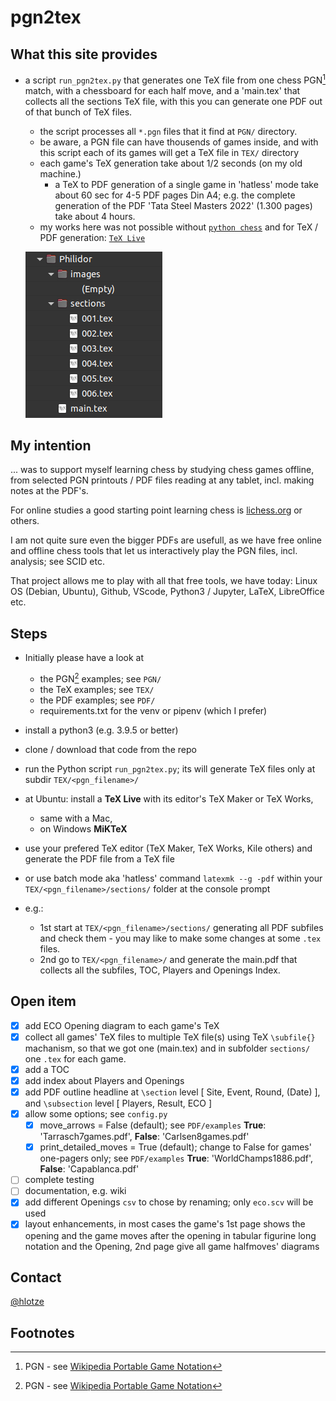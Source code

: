 # pgn2tex

## What this site provides 
- a script `run_pgn2tex.py` that generates one TeX file from one chess PGN[^1] match, with a chessboard for each half move, and a 'main.tex' that collects all the sections TeX file, with this you can generate one PDF out of that bunch of TeX files.
  - the script processes all `*.pgn` files that it find at `PGN/` directory.
  - be aware, a PGN file can have thousends of games inside, and with this script each of its games will get a TeX file in `TEX/` directory
  - each game's TeX generation take about 1/2 seconds (on my old machine.)
    - a TeX to PDF generation of a single game in 'hatless' mode take about 60 sec for 4-5 PDF pages Din A4; e.g. the complete generation of the PDF  'Tata Steel Masters 2022' (1.300 pages) take about 4 hours.
  - my works here was not possible without [`python chess`](https://github.com/niklasf/python-chess) and for TeX / PDF generation: [`TeX Live`](https://www.tug.org/texlive/)

  ![TeX folder structure](tex_folder_structure.png)

## My intention
... was to support myself learning chess by studying chess games offline, from selected PGN printouts / PDF files reading at any tablet, incl. making notes at the PDF's.


For online studies a good starting point learning chess is [lichess.org](https://lichess.org/) or others.


I am not quite sure even the bigger PDFs are usefull, as we have free online and offline chess tools that let us interactively play the PGN files, incl. analysis; see SCID etc.


That project allows me to play with all that free tools, we have today: Linux OS (Debian, Ubuntu), Github, VScode, Python3 / Jupyter, LaTeX, LibreOffice etc.

## Steps
- Initially please have a look at 
  - the PGN[^1] examples; see `PGN/`
  - the TeX examples; see `TEX/`
  - the PDF examples; see `PDF/`
  - requirements.txt for the venv or pipenv (which I prefer)

- install a python3 (e.g. 3.9.5 or better)
- clone / download that code from the repo
- run the Python script `run_pgn2tex.py`; its will generate TeX files only at subdir `TEX/<pgn_filename>/`
- at Ubuntu: install a **TeX Live** with its editor's TeX Maker or TeX Works,
  - same with a Mac, 
  - on Windows **MiKTeX**
- use your prefered TeX editor (TeX Maker, TeX Works, Kile others) and generate the PDF file from a TeX file
- or use batch mode aka 'hatless' command `latexmk --g -pdf` within your `TEX/<pgn_filename>/sections/` folder at the console prompt
- e.g.: 
  - 1st start at `TEX/<pgn_filename>/sections/` generating all PDF subfiles and check them - you may like to make some changes at some `.tex` files. 
  - 2nd go to `TEX/<pgn_filename>/` and generate the main.pdf that collects all the subfiles, TOC, Players and Openings Index.

## Open item
- [x] add ECO Opening diagram to each game's TeX
- [x] collect all games' TeX files to multiple TeX file(s) using TeX `\subfile{}` machanism, so that we got one (main.tex) and in subfolder `sections/` one `.tex` for each game.
- [x] add a TOC
- [x] add index about Players and Openings
 - [x] add PDF outline headline at `\section` level [ Site, Event, Round, (Date) ], and  `\subsection` level [ Players, Result, ECO ]
- [x] allow some options; see `config.py`
  - [x] move_arrows = False (default); see `PDF/examples` **True**: 'Tarrasch7games.pdf', **False**: 'Carlsen8games.pdf' 
  - [x] print_detailed_moves = True (default); change to False for games' one-pagers only; see `PDF/examples` **True**: 'WorldChamps1886.pdf', **False**: 'Capablanca.pdf'
- [ ] complete testing
- [ ] documentation, e.g. wiki 
- [x] add different Openings `csv` to chose by renaming; only `eco.scv` will be used
- [x] layout enhancements, in most cases the game's 1st page shows the opening and the game moves after the opening in tabular figurine long notation and the Opening, 2nd page give all game halfmoves' diagrams

## Contact
[@hlotze](https://github.com/hlotze)

## Footnotes
[^1]: PGN - see [Wikipedia Portable Game Notation](https://en.wikipedia.org/wiki/Portable_Game_Notation)

[^2]: ECO - see [Wikipedia: Encyclopaedia of Chess Openings](https://en.wikipedia.org/wiki/List_of_chess_openings) or a [Detailed opening library](https://www3.diism.unisi.it/~addabbo/ECO_aperture_scacchi.html)

[^3]: chess evaluation - see [chessprogramming.org/Evaluation](https://www.chessprogramming.org/Evaluation)

[^4]: SAN - see [Wikipedia: Algebraic_notation_(chess)](https://en.wikipedia.org/wiki/Algebraic_notation_(chess))

[^5]: TTF - see [Wikipedia: TrueType](https://en.wikipedia.org/wiki/TrueType)


